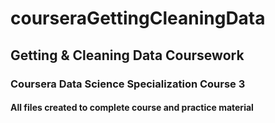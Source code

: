 # courseraGettingCleaningData
## Getting & Cleaning Data Coursework
### Coursera Data Science Specialization Course 3
#### All files created to complete course and practice material
